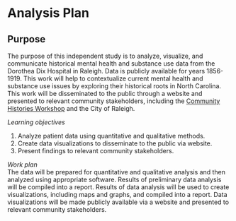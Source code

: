 # Analysis Plan

## Purpose
The purpose of this independent study is to analyze, visualize, and communicate historical mental health and substance use data from the Dorothea Dix Hospital in Raleigh. Data is publicly available for years 1856-1919. This work will help to contextualize current mental health and substance use issues by exploring their historical roots in North Carolina. This work will be disseminated to the public through a website and presented to relevant community stakeholders, including the [Community Histories Workshop](https://communityhistories.org/dix-park-history/) and the City of Raleigh.

*Learning objectives*
1.	Analyze patient data using quantitative and qualitative methods.
1.	Create data visualizations to disseminate to the public via website.
1.	Present findings to relevant community stakeholders.

*Work plan*<br>
The data will be prepared for quantitative and qualitative analysis and then analyzed using appropriate software. Results of preliminary data analysis will be compiled into a report. Results of data analysis will be used to create visualizations, including maps and graphs, and compiled into a report. Data visualizations will be made publicly available via a website and presented to relevant community stakeholders.
